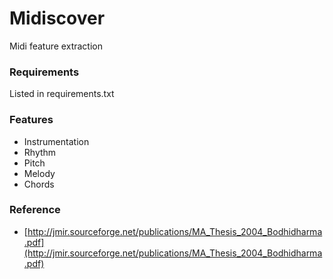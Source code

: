 # Midiscover 

Midi feature extraction 


### Requirements
Listed in requirements.txt 

### Features
* Instrumentation
* Rhythm
* Pitch
* Melody
* Chords 

### Reference
* [http://jmir.sourceforge.net/publications/MA_Thesis_2004_Bodhidharma.pdf](http://jmir.sourceforge.net/publications/MA_Thesis_2004_Bodhidharma.pdf) 
